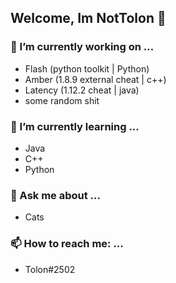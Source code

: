 ## Welcome, Im NotTolon 👋

### 🔭 I’m currently working on ...
* Flash (python toolkit | Python)
* Amber (1.8.9 external cheat | c++)
* Latency (1.12.2 cheat | java)
* some random shit

### 🌱 I’m currently learning ...
* Java
* C++
* Python

### 💬 Ask me about ...
* Cats

### 📫 How to reach me: ...
* Tolon#2502

